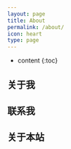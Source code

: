 ```yaml
---
layout: page
title: About
permalink: /about/
icon: heart
type: page
---
```


* content
{:toc}

## 关于我



## 联系我


## 关于本站
